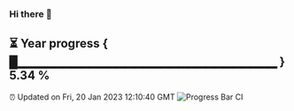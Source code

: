 ### Hi there 👋
⏳ Year progress { █▁▁▁▁▁▁▁▁▁▁▁▁▁▁▁▁▁▁▁▁▁▁▁▁▁▁▁▁▁ } 5.34 %
---
⏰ Updated on Fri, 20 Jan 2023 12:10:40 GMT
![Progress Bar CI](https://github.com/Moyi321/Moyi321/workflows/Progress%20Bar%20CI/badge.svg)
